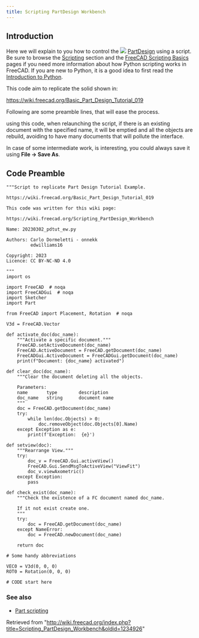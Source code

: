 ```yaml
---
title: Scripting PartDesign Workbench
---
```


## Introduction

Here we will explain to you how to control the ![](/images/Workbench_PartDesign.svg) [PartDesign](/PartDesign_Workbench "PartDesign Workbench") using a script. Be sure to browse the [Scripting](/Scripting "Scripting") section and the [FreeCAD Scripting Basics](/FreeCAD_Scripting_Basics "FreeCAD Scripting Basics") pages if you need more information about how Python scripting works in FreeCAD. If you are new to Python, it is a good idea to first read the [Introduction to Python](/Introduction_to_Python "Introduction to Python").

This code aim to replicate the solid shown in:

<https://wiki.freecad.org/Basic_Part_Design_Tutorial_019>

Following are some preamble lines, that will ease the process.

using this code, when relaunching the script, if there is an existing document with the specified name, it will be emptied and all the objects are rebuild, avoiding to have many documents that will pollute the interface.

In case of some intermediate work, is interesting, you could always save it using **File → Save As**.

## Code Preamble

```
"""Script to replicate Part Design Tutorial Example.

https://wiki.freecad.org/Basic_Part_Design_Tutorial_019

This code was written for this wiki page:

https://wiki.freecad.org/Scripting_PartDesign_Workbench

Name: 20230302_pdtut_ew.py

Authors: Carlo Dormeletti - onnekk
         edwilliams16

Copyright: 2023
Licence: CC BY-NC-ND 4.0

"""
import os

import FreeCAD  # noqa
import FreeCADGui  # noqa
import Sketcher
import Part

from FreeCAD import Placement, Rotation  # noqa

V3d = FreeCAD.Vector

def activate_doc(doc_name):
    """Activate a specific document."""
    FreeCAD.setActiveDocument(doc_name)
    FreeCAD.ActiveDocument = FreeCAD.getDocument(doc_name)
    FreeCADGui.ActiveDocument = FreeCADGui.getDocument(doc_name)
    print(f"Document: {doc_name} activated")

def clear_doc(doc_name):
    """Clear the document deleting all the objects.

    Parameters:
    name       type        description
    doc_name   string      document name
    """
    doc = FreeCAD.getDocument(doc_name)
    try:
        while len(doc.Objects) > 0:
            doc.removeObject(doc.Objects[0].Name)
    except Exception as e:
        print(f'Exception:  {e}')

def setview(doc):
    """Rearrange View."""
    try:
        doc_v = FreeCAD.Gui.activeView()
        FreeCAD.Gui.SendMsgToActiveView("ViewFit")
        doc_v.viewAxometric()
    except Exception:
        pass

def check_exist(doc_name):
    """Check the existence of a FC document named doc_name.

    If it not exist create one.
    """
    try:
        doc = FreeCAD.getDocument(doc_name)
    except NameError:
        doc = FreeCAD.newDocument(doc_name)

    return doc

# Some handy abbreviations

VEC0 = V3d(0, 0, 0)
ROT0 = Rotation(0, 0, 0)

# CODE start here

```

### See also

- [Part scripting](/Part_scripting "Part scripting")

Retrieved from "<http://wiki.freecad.org/index.php?title=Scripting_PartDesign_Workbench&oldid=1234926>"
